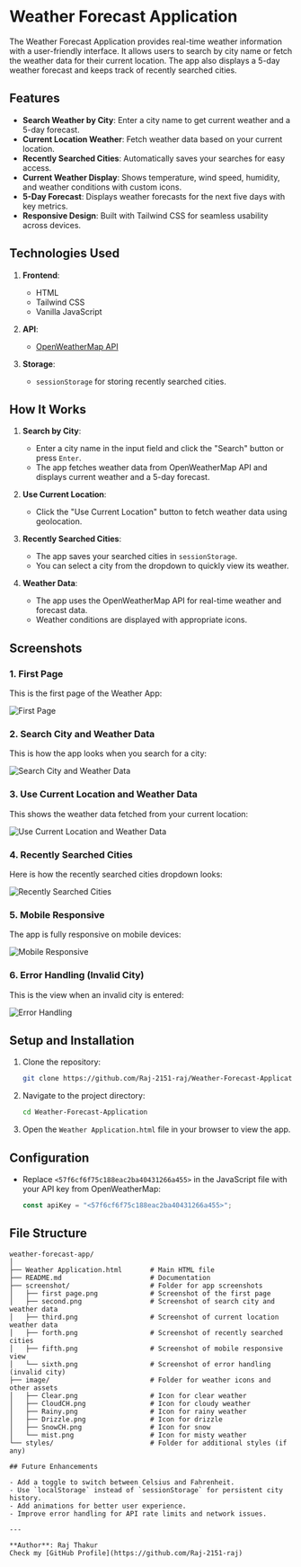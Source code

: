 # Weather Forecast Application

The Weather Forecast Application provides real-time weather information with a user-friendly interface. It allows users to search by city name or fetch the weather data for their current location. The app also displays a 5-day weather forecast and keeps track of recently searched cities.

## Features

- **Search Weather by City**: Enter a city name to get current weather and a 5-day forecast.
- **Current Location Weather**: Fetch weather data based on your current location.
- **Recently Searched Cities**: Automatically saves your searches for easy access.
- **Current Weather Display**: Shows temperature, wind speed, humidity, and weather conditions with custom icons.
- **5-Day Forecast**: Displays weather forecasts for the next five days with key metrics.
- **Responsive Design**: Built with Tailwind CSS for seamless usability across devices.

## Technologies Used

1. **Frontend**:
   - HTML
   - Tailwind CSS
   - Vanilla JavaScript

2. **API**:
   - [OpenWeatherMap API](https://openweathermap.org/api)

3. **Storage**:
   - `sessionStorage` for storing recently searched cities.

## How It Works

1. **Search by City**:
   - Enter a city name in the input field and click the "Search" button or press `Enter`.
   - The app fetches weather data from OpenWeatherMap API and displays current weather and a 5-day forecast.

2. **Use Current Location**:
   - Click the "Use Current Location" button to fetch weather data using geolocation.

3. **Recently Searched Cities**:
   - The app saves your searched cities in `sessionStorage`.
   - You can select a city from the dropdown to quickly view its weather.

4. **Weather Data**:
   - The app uses the OpenWeatherMap API for real-time weather and forecast data.
   - Weather conditions are displayed with appropriate icons.

## Screenshots

### 1. First Page
This is the first page of the Weather App:

![First Page](screenshot/first.png)

### 2. Search City and Weather Data
This is how the app looks when you search for a city:

![Search City and Weather Data](screenshot/second.png)

### 3. Use Current Location and Weather Data
This shows the weather data fetched from your current location:

![Use Current Location and Weather Data](screenshot/third.png)

### 4. Recently Searched Cities
Here is how the recently searched cities dropdown looks:

![Recently Searched Cities](screenshot/forth.png)

### 5. Mobile Responsive
The app is fully responsive on mobile devices:

![Mobile Responsive](screenshot/fifth.png)

### 6. Error Handling (Invalid City)
This is the view when an invalid city is entered:

![Error Handling](screenshot/sixth.png)

## Setup and Installation

1. Clone the repository:
   ```bash
   git clone https://github.com/Raj-2151-raj/Weather-Forecast-Application
   ```

2. Navigate to the project directory:
   ```bash
   cd Weather-Forecast-Application
   ```

3. Open the `Weather Application.html` file in your browser to view the app.

## Configuration

- Replace `<57f6cf6f75c188eac2ba40431266a455>` in the JavaScript file with your API key from OpenWeatherMap:
  ```javascript
  const apiKey = "<57f6cf6f75c188eac2ba40431266a455>";
  ```

## File Structure

```plaintext
weather-forecast-app/
│
├── Weather Application.html       # Main HTML file
├── README.md                      # Documentation
├── screenshot/                    # Folder for app screenshots
│   ├── first page.png             # Screenshot of the first page
│   ├── second.png                 # Screenshot of search city and weather data
│   ├── third.png                  # Screenshot of current location weather data
│   ├── forth.png                  # Screenshot of recently searched cities
│   ├── fifth.png                  # Screenshot of mobile responsive view
│   └── sixth.png                  # Screenshot of error handling (invalid city)
├── image/                         # Folder for weather icons and other assets
│   ├── Clear.png                  # Icon for clear weather
│   ├── CloudCH.png                # Icon for cloudy weather
│   ├── Rainy.png                  # Icon for rainy weather
│   ├── Drizzle.png                # Icon for drizzle
│   ├── SnowCH.png                 # Icon for snow
│   └── mist.png                   # Icon for misty weather
└── styles/                        # Folder for additional styles (if any)

## Future Enhancements

- Add a toggle to switch between Celsius and Fahrenheit.
- Use `localStorage` instead of `sessionStorage` for persistent city history.
- Add animations for better user experience.
- Improve error handling for API rate limits and network issues.

---

**Author**: Raj Thakur
Check my [GitHub Profile](https://github.com/Raj-2151-raj)